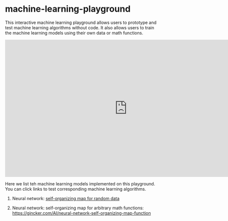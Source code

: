 # machine-learning-playground
This interactive machine learning playground allows users to prototype and test machine learning algorithms without code. 
It also allows users to train the machine learning models using their own data or math functions.
<iframe width="800" height="450" src="https://www.youtube.com/embed/ePJCbmpn4QI?rel=0" frameborder="0"
            allow="autoplay; encrypted-media" allowfullscreen></iframe>
            
Here we list teh machine learning models implemented on this playground. You can click links to test corresponding machine learning algorithms.

1) Neural network: <a href="https://gincker.com/AI/neural-network-kohonen-self-organizing-map">self-organizing map for random data</a>

2) Neural network: self-organizing map for arbitrary math functions: https://gincker.com/AI/neural-network-self-organizing-map-function
